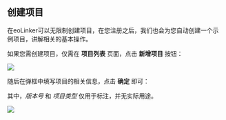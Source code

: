 ﻿## 创建项目
在eoLinker可以无限制创建项目，在您注册之后，我们也会为您自动创建一个示例项目，讲解相关的基本操作。

如果您需创建项目，仅需在 **项目列表** 页面，点击 **新增项目** 按钮：

![](http://data.eolinker.com/course/GnfFVdnf14308a6da993ce3cfe48f5249bd6f5398b3a98d)

随后在弹框中填写项目的相关信息，点击 **确定** 即可：

其中，*版本号* 和 *项目类型* 仅用于标注，并无实际用途。

![](http://data.eolinker.com/course/8g24ngv0e1bbfffb64cf3fbaf08ca53824e176f5f7fd9b2)
